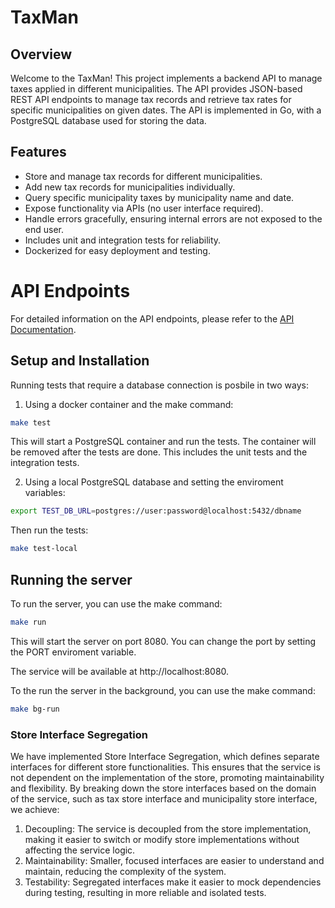 # TaxMan

## Overview
Welcome to the TaxMan! This project implements a backend API to manage taxes applied in different municipalities. The API provides JSON-based REST API endpoints to manage tax records and retrieve tax rates for specific municipalities on given dates. The API is implemented in Go, with a PostgreSQL database used for storing the data.

## Features

- Store and manage tax records for different municipalities.
- Add new tax records for municipalities individually.
- Query specific municipality taxes by municipality name and date.
- Expose functionality via APIs (no user interface required).
- Handle errors gracefully, ensuring internal errors are not exposed to the end user.
- Includes unit and integration tests for reliability.
- Dockerized for easy deployment and testing.

# API Endpoints
For detailed information on the API endpoints, please refer to the [API Documentation](docs/openapi.yaml).

## Setup and Installation
Running tests that require a database connection is posbile in two ways:
1. Using a docker container and the make command:
```bash
make test
```
This will start a PostgreSQL container and run the tests. The container will be removed after the tests are done. This includes the unit tests and the integration tests.

2. Using a local PostgreSQL database and setting the enviroment variables:
```bash
export TEST_DB_URL=postgres://user:password@localhost:5432/dbname
```
Then run the tests:
```bash
make test-local
```

## Running the server
To run the server, you can use the make command:
```bash
make run
```
This will start the server on port 8080. You can change the port by setting the PORT enviroment variable.

The service will be available at http://localhost:8080.


To the run the server in the background, you can use the make command:
```bash
make bg-run
```

### Store Interface Segregation
We have implemented Store Interface Segregation, which defines separate interfaces for different store functionalities. This ensures that the service is not dependent on the implementation of the store, promoting maintainability and flexibility. By breaking down the store interfaces based on the domain of the service, such as tax store interface and municipality store interface, we achieve:

1. Decoupling: The service is decoupled from the store implementation, making it easier to switch or modify store implementations without affecting the service logic.
2. Maintainability: Smaller, focused interfaces are easier to understand and maintain, reducing the complexity of the system.
3. Testability: Segregated interfaces make it easier to mock dependencies during testing, resulting in more reliable and isolated tests.
